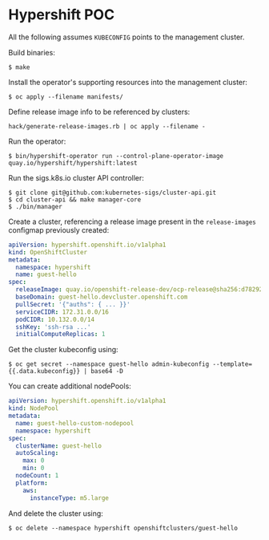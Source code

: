 # Hypershift POC

All the following assumes `KUBECONFIG` points to the management cluster.

Build binaries: 

```
$ make
```

Install the operator's supporting resources into the management cluster:
```
$ oc apply --filename manifests/
```

Define release image info to be referenced by clusters:

```
hack/generate-release-images.rb | oc apply --filename -
```

Run the operator:
```
$ bin/hypershift-operator run --control-plane-operator-image quay.io/hypershift/hypershift:latest
```

Run the sigs.k8s.io cluster API controller:
```
$ git clone git@github.com:kubernetes-sigs/cluster-api.git
$ cd cluster-api && make manager-core
$ ./bin/manager
```

Create a cluster, referencing a release image present in the `release-images` configmap
previously created:

```yaml
apiVersion: hypershift.openshift.io/v1alpha1
kind: OpenShiftCluster
metadata:
  namespace: hypershift
  name: guest-hello
spec:
  releaseImage: quay.io/openshift-release-dev/ocp-release@sha256:d78292e9730dd387ff6198197c8b0598da340be7678e8e1e4810b557a926c2b9
  baseDomain: guest-hello.devcluster.openshift.com
  pullSecret: '{"auths": { ... }}'
  serviceCIDR: 172.31.0.0/16
  podCIDR: 10.132.0.0/14
  sshKey: 'ssh-rsa ...'
  initialComputeReplicas: 1
```

Get the cluster kubeconfig using:
```
$ oc get secret --namespace guest-hello admin-kubeconfig --template={{.data.kubeconfig}} | base64 -D
```

You can create additional nodePools:
```yaml
apiVersion: hypershift.openshift.io/v1alpha1
kind: NodePool
metadata:
  name: guest-hello-custom-nodepool
  namespace: hypershift
spec:
  clusterName: guest-hello
  autoScaling:
    max: 0
    min: 0
  nodeCount: 1
  platform:
    aws:
      instanceType: m5.large
```
And delete the cluster using:

```
$ oc delete --namespace hypershift openshiftclusters/guest-hello
```
